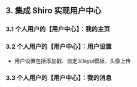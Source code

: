 ## 3. 集成 Shiro 实现用户中心
### 3.1 个人用户的【用户中心】：我的主页



### 3.2 个人用户的【用户中心】：用户设置
- 用户设置包括添加戳、自定义layui模板、头像上传



### 3.3 个人用户的【用户中心】：我的消息





